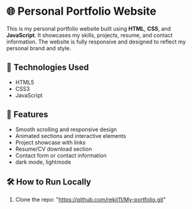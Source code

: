 ﻿# 🌐 Personal Portfolio Website

This is my personal portfolio website built using **HTML**, **CSS**, and **JavaScript**. It showcases my skills, projects, resume, and contact information. The website is fully responsive and designed to reflect my personal brand and style.

## 🔧 Technologies Used

- HTML5
- CSS3 
- JavaScript 


## 🚀 Features

- Smooth scrolling and responsive design
- Animated sections and interactive elements
- Project showcase with links
- Resume/CV download section
- Contact form or contact information
- dark mode, lightmode

## 🛠️ How to Run Locally

1. Clone the repo:
    "https://github.com/rekji11/My-portfolio.git"
